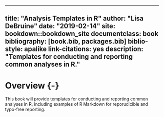 
--- 
title: "Analysis Templates in R"
author: "Lisa DeBruine"
date: "2019-02-14"
site: bookdown::bookdown_site
documentclass: book
bibliography: [book.bib, packages.bib]
biblio-style: apalike
link-citations: yes
description: "Templates for conducting and reporting common analyses in R."
---





# Overview {-}

This book will provide templates for conducting and reporting common analyses in R, including examples of R Markdown for reporudicible and typo-free reporting.
